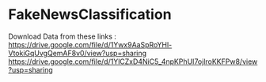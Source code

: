 # FakeNewsClassification

Download Data from these links :
https://drive.google.com/file/d/1Ywx9AaSpRoYHl-VtokiGqUvgQemAF8v0/view?usp=sharing
https://drive.google.com/file/d/1YlCZxD4NiC5_4npKPhUI7ojlroKKFPw8/view?usp=sharing
